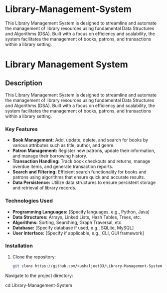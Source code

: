 # Library-Management-System
This Library Management System is designed to streamline and automate the management of library resources using fundamental Data Structures and Algorithms (DSA). Built with a focus on efficiency and scalability, the system facilitates the management of books, patrons, and transactions within a library setting.

# Library Management System

## Description

This Library Management System is designed to streamline and automate the management of library resources using fundamental Data Structures and Algorithms (DSA). Built with a focus on efficiency and scalability, the system facilitates the management of books, patrons, and transactions within a library setting.

### Key Features

- **Book Management:** Add, update, delete, and search for books by various attributes such as title, author, and genre.
- **Patron Management:** Register new patrons, update their information, and manage their borrowing history.
- **Transaction Handling:** Track book checkouts and returns, manage overdue items, and generate transaction reports.
- **Search and Filtering:** Efficient search functionality for books and patrons using algorithms that ensure quick and accurate results.
- **Data Persistence:** Utilize data structures to ensure persistent storage and retrieval of library records.

### Technologies Used

- **Programming Languages:** [Specify languages, e.g., Python, Java]
- **Data Structures:** Arrays, Linked Lists, Hash Tables, Trees, etc.
- **Algorithms:** Sorting, Searching, Graph Traversal, etc.
- **Database:** [Specify database if used, e.g., SQLite, MySQL]
- **User Interface:** [Specify if applicable, e.g., CLI, GUI framework]

### Installation

1. Clone the repository:
   ```bash
   git clone https://github.com/kushaljeet33/Library-Management-System.git

Navigate to the project directory:

cd Library-Management-System
